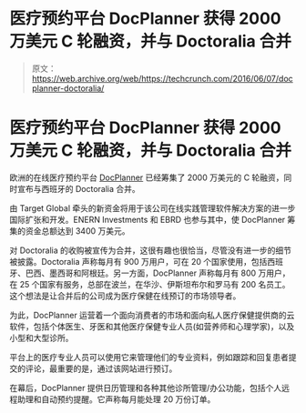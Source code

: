 # 医疗预约平台 DocPlanner 获得 2000 万美元 C 轮融资，并与 Doctoralia 合并 

> 原文：<https://web.archive.org/web/https://techcrunch.com/2016/06/07/docplanner-doctoralia/>

# 医疗预约平台 DocPlanner 获得 2000 万美元 C 轮融资，并与 Doctoralia 合并

欧洲的在线医疗预约平台 [DocPlanner](https://web.archive.org/web/20230129103417/https://www.docplanner.com/) 已经筹集了 2000 万美元的 C 轮融资，同时宣布与西班牙的 Doctoralia 合并。

由 Target Global 牵头的新资金将用于该公司在线实践管理软件解决方案的进一步国际扩张和开发。ENERN Investments 和 EBRD 也参与其中，使 DocPlanner 筹集的资金总额达到 3400 万美元。

对 Doctoralia 的收购被宣传为合并，这很有趣也很恰当，尽管没有进一步的细节被披露。Doctoralia 声称每月有 900 万用户，可在 20 个国家使用，包括西班牙、巴西、墨西哥和阿根廷。另一方面，DocPlanner 声称每月有 800 万用户，在 25 个国家有服务，总部在波兰，在华沙、伊斯坦布尔和罗马有 200 名员工。这个想法是让合并后的公司成为医疗保健在线预订的市场领导者。

为此，DocPlanner 运营着一个面向消费者的市场和面向私人医疗保健提供商的云软件，包括个体医生、牙医和其他医疗保健专业人员(如营养师和心理学家)，以及小型和大型诊所。

平台上的医疗专业人员可以使用它来管理他们的专业资料，例如跟踪和回复患者提交的评论，最重要的是，通过该网站进行预订。

在幕后，DocPlanner 提供日历管理和各种其他诊所管理/办公功能，包括个人远程助理和自动预约提醒。它声称每月能处理 20 万份订单。